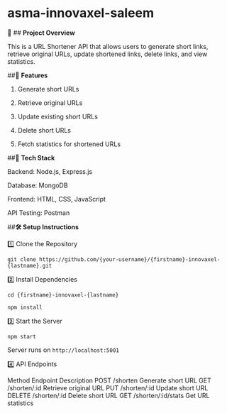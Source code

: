 # asma-innovaxel-saleem

📌 ## **Project Overview**

This is a URL Shortener API that allows users to generate short links, retrieve original URLs, update shortened links, delete links, and view statistics.

##🚀 **Features**

1. Generate short URLs

2. Retrieve original URLs

3. Update existing short URLs

4. Delete short URLs

5. Fetch statistics for shortened URLs

##🔧 **Tech Stack**

Backend: Node.js, Express.js

Database: MongoDB

Frontend: HTML, CSS, JavaScript

API Testing: Postman

##**🛠 Setup Instructions**

1️⃣ Clone the Repository

`git clone https://github.com/{your-username}/{firstname}-innovaxel-{lastname}.git`

2️⃣ Install Dependencies

`cd {firstname}-innovaxel-{lastname}`

`npm install`

3️⃣ Start the Server

`npm start`

Server runs on `http://localhost:5001`

4️⃣ API Endpoints

Method	Endpoint	Description
POST	/shorten	Generate short URL
GET	/shorten/:id	Retrieve original URL
PUT	/shorten/:id	Update short URL
DELETE	/shorten/:id	Delete short URL
GET	/shorten/:id/stats	Get URL statistics
